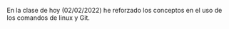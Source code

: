 En la clase de hoy (02/02/2022) he reforzado los conceptos en el uso de los comandos de linux y Git.
